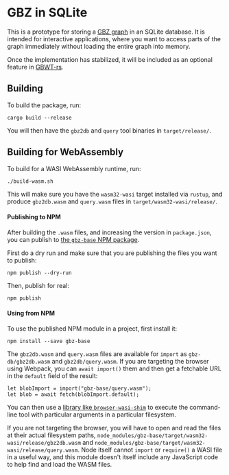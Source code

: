 # GBZ in SQLite

This is a prototype for storing a [GBZ graph](https://github.com/jltsiren/gbwtgraph/blob/master/SERIALIZATION.md) in an SQLite database.
It is intended for interactive applications, where you want to access parts of the graph immediately without loading the entire graph into memory.

Once the implementation has stabilized, it will be included as an optional feature in [GBWT-rs](https://github.com/jltsiren/gbwt-rs).

## Building

To build the package, run:

```
cargo build --release
```

You will then have the `gbz2db` and `query` tool binaries in `target/release/`.

## Building for WebAssembly

To build for a WASI WebAssembly runtime, run:

```
./build-wasm.sh
```

This will make sure you have the `wasm32-wasi` target installed via `rustup`, and produce `gbz2db.wasm` and `query.wasm` files in `target/wasm32-wasi/release/`.

#### Publishing to NPM

After building the `.wasm` files, and increasing the version in `package.json`, you can publish to [the `gbz-base` NPM package](https://www.npmjs.com/package/gbz-base).

First do a dry run and make sure that you are publishing the files you want to publish:
```
npm publish --dry-run
```

Then, publish for real:
```
npm publish
```

#### Using from NPM

To use the published NPM module in a project, first install it:

```
npm install --save gbz-base
```

The `gbz2db.wasm` and `query.wasm` files are available for `import` as `gbz-db/gbz2db.wasm` and `gbz2db/query.wasm`. If you are targeting the browser using Webpack, you can `await import()` them and then get a fetchable URL in the `default` field of the result:

```
let blobImport = import("gbz-base/query.wasm");
let blob = await fetch(blobImport.default);
```

You can then use a [library like `browser-wasi-shim`](https://github.com/bjorn3/browser_wasi_shim#readme) to execute the command-line tool with particular arguments in a particular filesystem.

If you are not targeting the browser, you will have to open and read the files at their actual filesystem paths, `node_modules/gbz-base/target/wasm32-wasi/release/gbz2db.wasm` and `node_modules/gbz-base/target/wasm32-wasi/release/query.wasm`. Node itself cannot `import` or `require()` a WASI file in a useful way, and this module doesn't itself include any JavaScript code to help find and load the WASM files.
